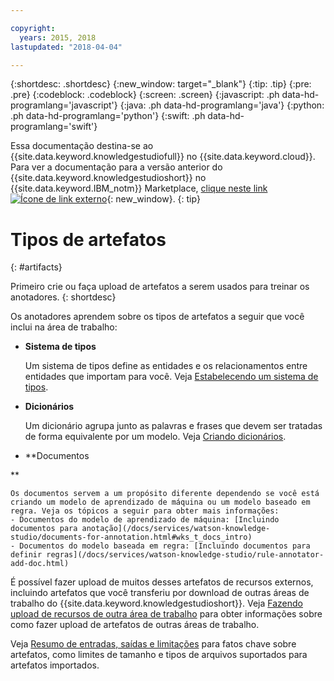 ```yaml
---

copyright:
  years: 2015, 2018
lastupdated: "2018-04-04"

---
```


{:shortdesc: .shortdesc}
{:new_window: target="_blank"}
{:tip: .tip}
{:pre: .pre}
{:codeblock: .codeblock}
{:screen: .screen}
{:javascript: .ph data-hd-programlang='javascript'}
{:java: .ph data-hd-programlang='java'}
{:python: .ph data-hd-programlang='python'}
{:swift: .ph data-hd-programlang='swift'}

Essa documentação destina-se ao {{site.data.keyword.knowledgestudiofull}} no {{site.data.keyword.cloud}}. Para ver a documentação para a versão anterior do {{site.data.keyword.knowledgestudioshort}} no {{site.data.keyword.IBM_notm}} Marketplace, [clique neste link ![Ícone de link externo](../../icons/launch-glyph.svg "Ícone de link externo")](https://console.bluemix.net/docs/services/knowledge-studio/artifacts.html){: new_window}.
{: tip}

# Tipos de artefatos
{: #artifacts}

Primeiro crie ou faça upload de artefatos a serem usados para treinar os anotadores.
{: shortdesc}

Os anotadores aprendem sobre os tipos de artefatos a seguir que você inclui na área de trabalho:

- **Sistema de tipos**

    Um sistema de tipos define as entidades e os relacionamentos entre entidades que importam para você. Veja [Estabelecendo um sistema de tipos](/docs/services/watson-knowledge-studio/typesystem.html).

- **Dicionários**

    Um dicionário agrupa junto as palavras e frases que devem ser tratadas de forma equivalente por um modelo. Veja [Criando dicionários](/docs/services/watson-knowledge-studio/dictionaries.html).

- **Documentos

**

    Os documentos servem a um propósito diferente dependendo se você está criando um modelo de aprendizado de máquina ou um modelo baseado em regra. Veja os tópicos a seguir para obter mais informações:
    - Documentos do modelo de aprendizado de máquina: [Incluindo documentos para anotação](/docs/services/watson-knowledge-studio/documents-for-annotation.html#wks_t_docs_intro)
    - Documentos do modelo baseada em regra: [Incluindo documentos para definir regras](/docs/services/watson-knowledge-studio/rule-annotator-add-doc.html)

É possível fazer upload de muitos desses artefatos de recursos externos, incluindo artefatos que você transferiu por download de outras áreas de trabalho do {{site.data.keyword.knowledgestudioshort}}. Veja [Fazendo upload de recursos de outra área de trabalho](/docs/services/watson-knowledge-studio/exportimport.html) para obter informações sobre como fazer upload de artefatos de outras áreas de trabalho.

Veja [Resumo de entradas, saídas e limitações](/docs/services/watson-knowledge-studio/create-project.html#wks_formats) para fatos chave sobre artefatos, como limites de tamanho e tipos de arquivos suportados para artefatos importados.

